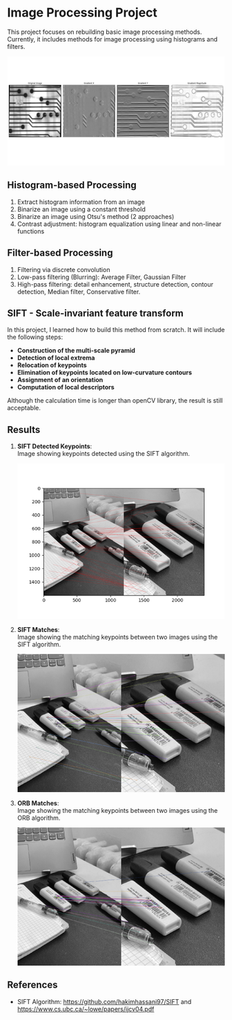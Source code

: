 # Image Processing Project

This project focuses on rebuilding basic image processing methods. Currently, it includes methods for image processing using histograms and filters.

![Example Image](./filter/result/gradient_Sobel_magnitude_circuit.png)


## Histogram-based Processing
1. Extract histogram information from an image
2. Binarize an image using a constant threshold
3. Binarize an image using Otsu's method (2 approaches)
4. Contrast adjustment: histogram equalization using linear and non-linear functions

## Filter-based Processing
1. Filtering via discrete convolution
2. Low-pass filtering (Blurring): Average Filter, Gaussian Filter
3. High-pass filtering: detail enhancement, structure detection, contour detection, Median filter, Conservative filter.

## SIFT - Scale-invariant feature transform
In this project, I learned how to build this method from scratch. It will include the following steps:

- **Construction of the multi-scale pyramid**
- **Detection of local extrema**
- **Relocation of keypoints**
- **Elimination of keypoints located on low-curvature contours**
- **Assignment of an orientation**
- **Computation of local descriptors**

Although the calculation time is longer than openCV library, the result is still acceptable.

## Results

1. **SIFT Detected Keypoints**:  
   Image showing keypoints detected using the SIFT algorithm.

   ![SIFT Keypoints](./interest_point/SIFT/img/result_img.png)

2. **SIFT Matches**:  
   Image showing the matching keypoints between two images using the SIFT algorithm.

   ![SIFT Matches](./interest_point/SIFT/img/SIFT_Matches_screenshot_12.03.2025.png)

3. **ORB Matches**:  
   Image showing the matching keypoints between two images using the ORB algorithm.

   ![ORB Matches](./interest_point/SIFT/img/ORB_Matches_screenshot_12.03.2025.png)

## References
- SIFT Algorithm: https://github.com/hakimhassani97/SIFT and https://www.cs.ubc.ca/~lowe/papers/ijcv04.pdf
